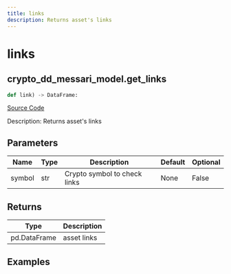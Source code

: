 ```yaml
---
title: links
description: Returns asset's links
---
```

# links

## crypto_dd_messari_model.get_links

```python
def link) -> DataFrame:
```
[Source Code](https://github.com/OpenBB-finance/OpenBBTerminal/tree/main/openbb_terminal/decorators.py#L185)

Description: Returns asset's links

## Parameters

| Name | Type | Description | Default | Optional |
| ---- | ---- | ----------- | ------- | -------- |
| symbol | str | Crypto symbol to check links | None | False |

## Returns

| Type | Description |
| ---- | ----------- |
| pd.DataFrame | asset links |

## Examples


